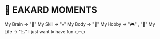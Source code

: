 # 👋 EAKARD MOMENTS
My Brain -> "🙉"
My Skill -> "💀"
My Body  -> "🦴"
My Hobby -> "🎮" , "🍿"
My Life  -> "📉"
I just want to have fun 👉👈
